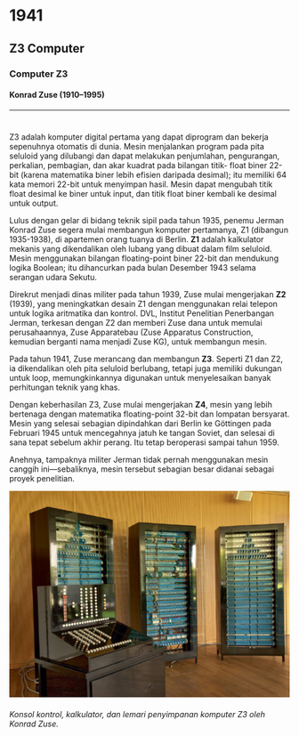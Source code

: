 # 1941

## Z3 Computer
### Computer Z3
#### **Konrad Zuse**  (1910–1995)
---

#

Z3 adalah komputer digital pertama yang dapat diprogram dan bekerja sepenuhnya otomatis di dunia. Mesin menjalankan program pada pita seluloid yang dilubangi dan dapat melakukan penjumlahan, pengurangan, perkalian, pembagian, dan akar kuadrat pada bilangan titik- float biner 22-bit (karena matematika biner lebih efisien daripada desimal); itu memiliki 64 kata memori 22-bit untuk menyimpan hasil. Mesin dapat mengubah titik float desimal ke biner untuk input, dan titik float biner kembali ke desimal untuk output.

Lulus dengan gelar di bidang teknik sipil pada tahun 1935, penemu Jerman Konrad Zuse segera mulai membangun komputer pertamanya, Z1 (dibangun 1935-1938), di apartemen orang tuanya di Berlin. **Z1** adalah kalkulator mekanis yang dikendalikan oleh lubang yang dibuat dalam film seluloid. Mesin menggunakan bilangan floating-point biner 22-bit dan mendukung logika Boolean; itu dihancurkan pada bulan Desember 1943 selama serangan udara Sekutu.

Direkrut menjadi dinas militer pada tahun 1939, Zuse mulai mengerjakan **Z2** (1939), yang meningkatkan desain Z1 dengan menggunakan relai telepon untuk logika aritmatika dan kontrol. DVL, Institut Penelitian Penerbangan Jerman, terkesan dengan Z2 dan memberi Zuse dana untuk memulai perusahaannya, Zuse Apparatebau (Zuse Apparatus Construction, kemudian berganti nama menjadi Zuse KG), untuk membangun mesin.

Pada tahun 1941, Zuse merancang dan membangun **Z3**. Seperti Z1 dan Z2, ia dikendalikan oleh pita seluloid berlubang, tetapi juga memiliki dukungan untuk loop, memungkinkannya digunakan untuk menyelesaikan banyak perhitungan teknik yang khas.

Dengan keberhasilan Z3, Zuse mulai mengerjakan **Z4**, mesin yang lebih bertenaga dengan matematika floating-point 32-bit dan lompatan bersyarat. Mesin yang selesai sebagian dipindahkan dari Berlin ke Göttingen pada Februari 1945 untuk mencegahnya jatuh ke tangan Soviet, dan selesai di sana tepat sebelum akhir perang. Itu tetap beroperasi sampai tahun 1959.

Anehnya, tampaknya militer Jerman tidak pernah menggunakan mesin canggih ini—sebaliknya, mesin tersebut sebagian besar didanai sebagai proyek penelitian.


<img src= KomputerZ3.png>

###### _Konsol kontrol, kalkulator, dan lemari penyimpanan komputer Z3 oleh Konrad Zuse._
